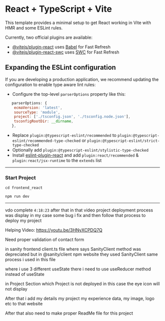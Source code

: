 # React + TypeScript + Vite

This template provides a minimal setup to get React working in Vite with HMR and some ESLint rules.

Currently, two official plugins are available:

- [@vitejs/plugin-react](https://github.com/vitejs/vite-plugin-react/blob/main/packages/plugin-react/README.md) uses [Babel](https://babeljs.io/) for Fast Refresh
- [@vitejs/plugin-react-swc](https://github.com/vitejs/vite-plugin-react-swc) uses [SWC](https://swc.rs/) for Fast Refresh

## Expanding the ESLint configuration

If you are developing a production application, we recommend updating the configuration to enable type aware lint rules:

- Configure the top-level `parserOptions` property like this:

```js
   parserOptions: {
    ecmaVersion: 'latest',
    sourceType: 'module',
    project: ['./tsconfig.json', './tsconfig.node.json'],
    tsconfigRootDir: __dirname,
   },
```

- Replace `plugin:@typescript-eslint/recommended` to `plugin:@typescript-eslint/recommended-type-checked` or `plugin:@typescript-eslint/strict-type-checked`
- Optionally add `plugin:@typescript-eslint/stylistic-type-checked`
- Install [eslint-plugin-react](https://github.com/jsx-eslint/eslint-plugin-react) and add `plugin:react/recommended` & `plugin:react/jsx-runtime` to the `extends` list

---

### Start Project

`cd frontend_react`

`npm run dev`

---

vdo complete `4:18:23`    after that in that video project deployment process was display in my case some bug i fix and then follow that process to deploy my project

Helping Video: <https://youtu.be/3HNyXCPDQ7Q>

Need proper validation of contact form

in sanity frontend client.ts file where says SanityClient method was depreciated but in @sanity/client npm website they used SanityClient same process i used in this file

where i use 3 different useState there i need to use useReducer method instead of useState

in Project Section which Project is not deployed in this case the eye icon will not display

After that i add my details my project my experience data, my image, logo etc to that website

After that also need to make proper ReadMe file for this project
